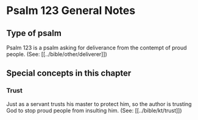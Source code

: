 # Psalm 123 General Notes
## Type of psalm

Psalm 123 is a psalm asking for deliverance from the contempt of proud people. (See: [[../bible/other/deliverer]])

## Special concepts in this chapter

### Trust
Just as a servant trusts his master to protect him, so the author is trusting God to stop proud people from insulting him. (See: [[../bible/kt/trust]])